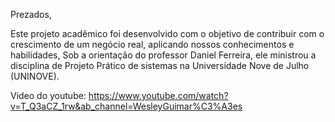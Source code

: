 Prezados,

Este projeto acadêmico foi desenvolvido com o objetivo de contribuir com o crescimento de um negócio real, aplicando nossos conhecimentos e habilidades, Sob a orientação do professor Daniel Ferreira, ele ministrou a disciplina de Projeto Prático de sistemas na Universidade Nove de Julho (UNINOVE).

Video do youtube:
https://www.youtube.com/watch?v=T_Q3aCZ_1rw&ab_channel=WesleyGuimar%C3%A3es
















